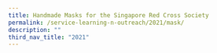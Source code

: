 ```yaml
---
title: Handmade Masks for the Singapore Red Cross Society
permalink: /service-learning-n-outreach/2021/mask/
description: ""
third_nav_title: "2021"
---
```

